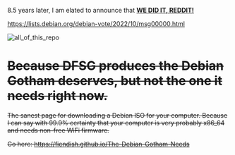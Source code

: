 8.5 years later, I am elated to announce that <a href="https://knowyourmeme.com/memes/we-did-it-reddit">**WE DID IT, REDDIT!**</a>
  
<a href="https://lists.debian.org/debian-vote/2022/10/msg00000.html">https://lists.debian.org/debian-vote/2022/10/msg00000.html

![all_of_this_repo](https://user-images.githubusercontent.com/201996/193473145-b63d776c-775a-4afe-9406-c57090b8b8cd.jpg)</a>


<strike>Because DFSG produces the Debian Gotham deserves, but not the one it needs right now.</strike>
====================
<strike>
The sanest page for downloading a Debian ISO for your computer.
Because I can say with 99.9% certainty that your computer is very probably x86_64 and needs non-free WiFi firmware.

Go here: https://fiendish.github.io/The-Debian-Gotham-Needs
</strike>
